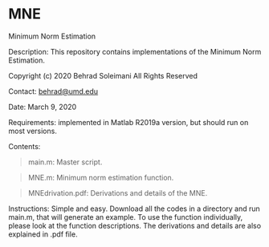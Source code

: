 # MNE
Minimum Norm Estimation 

Description: This repository contains implementations of the Minimum Norm Estimation.

Copyright (c) 2020 Behrad Soleimani All Rights Reserved

Contact: behrad@umd.edu

Date: March 9, 2020

Requirements: implemented in Matlab R2019a version, but should run on most versions.

Contents: 
> main.m:                    Master script. 

> MNE.m:                     Minimum norm estimation function.

> MNEdrivation.pdf:          Derivations and details of the MNE.

Instructions: Simple and easy. Download all the codes in a directory and run main.m, that will generate an example. To use the function individually, please look at the function descriptions. The derivations and details are also explained in .pdf file.


